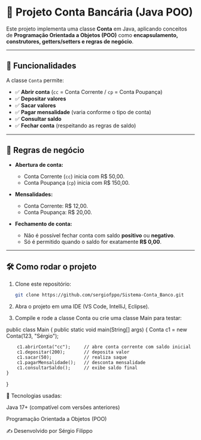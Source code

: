 # 🏦 Projeto Conta Bancária (Java POO)

Este projeto implementa uma classe **Conta** em Java, aplicando conceitos de **Programação Orientada a Objetos (POO)** como **encapsulamento, construtores, getters/setters e regras de negócio**.

---

## 📌 Funcionalidades

A classe `Conta` permite:

- ✅ **Abrir conta** (`cc` = Conta Corrente / `cp` = Conta Poupança)  
- ✅ **Depositar valores**  
- ✅ **Sacar valores**  
- ✅ **Pagar mensalidade** (varia conforme o tipo de conta)  
- ✅ **Consultar saldo**  
- ✅ **Fechar conta** (respeitando as regras de saldo)  

---

## 📜 Regras de negócio

- **Abertura de conta:**
  - Conta Corrente (`cc`) inicia com R$ 50,00.
  - Conta Poupança (`cp`) inicia com R$ 150,00.

- **Mensalidades:**
  - Conta Corrente: R$ 12,00.
  - Conta Poupança: R$ 20,00.

- **Fechamento de conta:**
  - Não é possível fechar conta com saldo **positivo** ou **negativo**.
  - Só é permitido quando o saldo for exatamente **R$ 0,00**.

---

## 🛠️ Como rodar o projeto

1. Clone este repositório:
   ```bash
   git clone https://github.com/sergiofppo/Sistema-Conta_Banco.git
2. Abra o projeto em uma IDE (VS Code, IntelliJ, Eclipse).

3. Compile e rode a classe Conta ou crie uma classe Main para testar:

public class Main {
    public static void main(String[] args) {
        Conta c1 = new Conta(123, "Sérgio");

        c1.abrirConta("cc");     // abre conta corrente com saldo inicial
        c1.depositar(200);       // deposita valor
        c1.sacar(50);            // realiza saque
        c1.pagarMensalidade();   // desconta mensalidade
        c1.consultarSaldo();     // exibe saldo final
    }
}

🚀 Tecnologias usadas:

Java 17+ (compatível com versões anteriores)

Programação Orientada a Objetos (POO)

✍️ Desenvolvido por Sérgio Filippo


